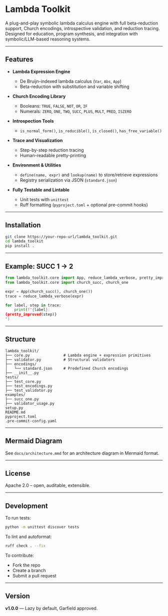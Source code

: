 
# Lambda Toolkit

A plug-and-play symbolic lambda calculus engine with full beta-reduction support, Church encodings, introspective validation, and reduction tracing. Designed for education, program synthesis, and integration with symbolic/LLM-based reasoning systems.

---

## Features

- **Lambda Expression Engine**
  - De Bruijn-indexed lambda calculus (`Var`, `Abs`, `App`)
  - Beta-reduction with substitution and variable shifting

- **Church Encoding Library**
  - Booleans: `TRUE`, `FALSE`, `NOT`, `OR`, `IF`
  - Numerals: `ZERO`, `ONE`, `TWO`, `SUCC`, `PLUS`, `MULT`, `PRED`, `ISZERO`

- **Introspection Tools**
  - `is_normal_form()`, `is_reducible()`, `is_closed()`, `has_free_variable()`

- **Trace and Visualization**
  - Step-by-step reduction tracing
  - Human-readable pretty-printing

- **Environment & Utilities**
  - `define(name, expr)` and `lookup(name)` to store/retrieve expressions
  - Registry serialization via JSON (`standard.json`)

- **Fully Testable and Lintable**
  - Unit tests with `unittest`
  - Ruff formatting (`pyproject.toml` + optional pre-commit hooks)

---

## Installation

```bash
git clone https://your-repo-url/lambda_toolkit.git
cd lambda_toolkit
pip install .
```

---

## Example: SUCC 1 → 2

```python
from lambda_toolkit.core import App, reduce_lambda_verbose, pretty_improved
from lambda_toolkit.core import church_succ, church_one

expr = App(church_succ(), church_one())
trace = reduce_lambda_verbose(expr)

for label, step in trace:
    print(f"{label}:
{pretty_improved(step)}
")
```

---

## Structure

```text
lambda_toolkit/
├── core.py               # Lambda engine + expression primitives
├── validator.py          # Structural validators
├── encodings/
│   └── standard.json     # Predefined Church encodings
├── __init__.py
tests/
├── test_core.py
├── test_encodings.py
├── test_validator.py
examples/
├── succ_one.py
├── validator_usage.py
setup.py
README.md
pyproject.toml
.pre-commit-config.yaml
```

---

## Mermaid Diagram

See `docs/architecture.mmd` for an architecture diagram in Mermaid format.

---

## License

Apache 2.0 – open, auditable, extensible.


---

## Development

To run tests:
```bash
python -m unittest discover tests
```

To lint and autoformat:
```bash
ruff check . --fix
```

To contribute:
- Fork the repo
- Create a branch
- Submit a pull request

---

## Version

**v1.0.0** — Lazy by default, Garfield approved.

